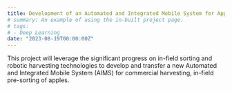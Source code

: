 ```yaml
---
title: Development of an Automated and Integrated Mobile System for Apple Harvest and In-field Sorting (2023.10-2027.09, USDA-NIFA-SCRI, $3.53M; PD Dr. Renfu Lu)
# summary: An example of using the in-built project page.
# tags:
# - Deep Learning
date: "2023-08-19T00:00:00Z"
---
```

This project will leverage the significant progress on in-field sorting and robotic harvesting technologies to develop and transfer a new Automated and Integrated Mobile System (AIMS) for commercial harvesting, in-field pre-sorting of apples.
